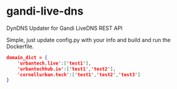 # gandi-live-dns
DynDNS Updater for Gandi LiveDNS REST API

Simple, just update config.py with your info and build and run the Dockerfile.

```json
domain_dict = {
	'urbantech.live':['test1'],
	'urbantechhub.io':['test1','test2'],
	'cornellurban.tech':['test1','test2','test3']
}
```